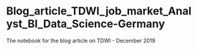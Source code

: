 # Blog_article_TDWI_job_market_Analyst_BI_Data_Science-Germany
The notebook for the blog article on TDWI - December 2019
